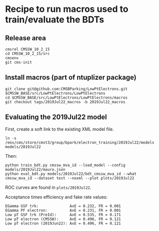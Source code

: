 # Recipe to run macros used to train/evaluate the BDTs 

## Release area

```
cmsrel CMSSW_10_2_15
cd CMSSW_10_2_15/src
cmsenv
git cms-init
```

## Install macros (part of ntuplizer package)

```
git clone git@github.com:CMSBParking/LowPtElectrons.git $CMSSW_BASE/src/LowPtElectrons/LowPtElectrons
cd $CMSSW_BASE/src/LowPtElectrons/LowPtElectrons/macros
git checkout tags/2019Jul22_macros -b 2019Jul22_macros
```

## Evaluating the 2019Jul22 model

First, create a soft link to the existing XML model file.

```
ln -s /eos/cms/store/cmst3/group/bpark/electron_training/2019Jul22/models models/2019Jul22
```

Then:

```
python train_bdt.py cmssw_mva_id --load_model --config models/2019Jul22/mauro.json
python eval_bdt.py models/2019Jul22/bdt_cmssw_mva_id --what cmssw_mva_id --dataset test --noxml --plot plots/2019Jul22
```

ROC curves are found in ```plots/2019Jul22```. 

Acceptance times efficiency and fake rate values:

```
EGamma GSF trk:              AxE = 0.232, FR = 0.001
EGamma PF electron:          AxE = 0.231, FR = 0.001
Low pT GSF trk (PreId):      AxE = 0.535, FR = 0.171
Low pT electron (CMSSW):     AxE = 0.496, FR = 0.121
Low pT electron (2019Jun22): AxE = 0.496, FR = 0.121
```


